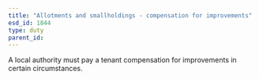 ```yaml
---
title: "Allotments and smallholdings - compensation for improvements"
esd_id: 1844
type: duty
parent_id:  
---
```


A local authority must pay a tenant compensation for improvements in certain circumstances.

